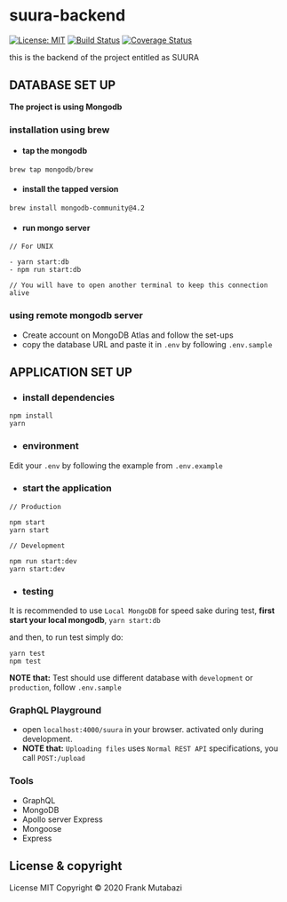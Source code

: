 # suura-backend
[![License: MIT](https://img.shields.io/badge/License-MIT-yellow.svg)](https://opensource.org/licenses/MIT)
[![Build Status](https://travis-ci.org/MCFrank16/suura-backend.svg?branch=master)](https://travis-ci.org/MCFrank16/suura-backend)
[![Coverage Status](https://coveralls.io/repos/github/MCFrank16/suura-backend/badge.svg?branch=master)](https://coveralls.io/github/MCFrank16/suura-backend?branch=master)

this is the backend of the project entitled as SUURA

## DATABASE SET UP
**The project is using Mongodb**
### installation using brew
- #### tap the mongodb
```
brew tap mongodb/brew
```
- #### install the tapped version
```
brew install mongodb-community@4.2
```
- #### run mongo server
```
// For UNIX

- yarn start:db
- npm run start:db

// You will have to open another terminal to keep this connection alive
```

### using remote mongodb server
- Create account on MongoDB Atlas and follow the set-ups
- copy the database URL and paste it in `.env` by following `.env.sample`

## APPLICATION SET UP
- ### install dependencies
```
npm install
yarn
```
- ### environment
Edit your `.env` by following the example from `.env.example`

- ### start the application
```
// Production

npm start
yarn start

// Development

npm run start:dev
yarn start:dev
```
- ### testing
It is recommended to use `Local MongoDB` for speed sake during test,
**first start your local mongodb**,  `yarn start:db` 

and then, to run test simply do:
```
yarn test
npm test
```
**NOTE that:** Test should use different database with `development` or `production`, follow `.env.sample`

### GraphQL Playground
- open `localhost:4000/suura` in your browser. activated only during development.
- **NOTE that:** `Uploading files` uses `Normal REST API` specifications, you call `POST:/upload`

### Tools
- GraphQL
- MongoDB
- Apollo server Express
- Mongoose
- Express

## License & copyright
License MIT
Copyright © 2020 Frank Mutabazi